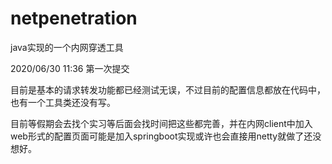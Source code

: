 # netpenetration
java实现的一个内网穿透工具

2020/06/30 11:36 第一次提交

目前是基本的请求转发功能都已经测试无误，不过目前的配置信息都放在代码中，也有一个工具类还没有写。

目前等假期会去找个实习等后面会找时间把这些都完善，并在内网client中加入web形式的配置页面可能是加入springboot实现或许也会直接用netty就做了还没想好。

